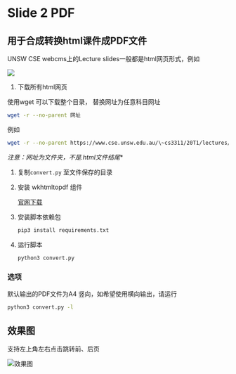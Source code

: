 # Slide 2 PDF

## 用于合成转换html课件成PDF文件

UNSW CSE webcms上的Lecture slides一般都是html网页形式，例如

![](https://s2.ax1x.com/2020/02/17/3C3hjO.png)

1. 下载所有html网页

使用wget 可以下载整个目录， 替换网址为任意科目网址

```bash
wget -r --no-parent 网址
```

例如

```bash
wget -r --no-parent https://www.cse.unsw.edu.au/\~cs3311/20T1/lectures/week01/
```

**注意：网址为文件夹，不是*.html文件结尾**

1. 复制`convert.py` 至文件保存的目录

2. 安装 wkhtmltopdf 组件

   [官网下载](https://wkhtmltopdf.org/downloads.html)

3. 安装脚本依赖包

   ```bash
   pip3 install requirements.txt
   ```

   

5. 运行脚本

   ```bash
   python3 convert.py
   ```



### 选项

默认输出的PDF文件为A4 竖向，如希望使用横向输出，请运行

```bash
python3 convert.py -l
```



## 效果图

支持左上角左右点击跳转前、后页

![效果图](https://s2.ax1x.com/2020/02/17/3CYqeS.png)